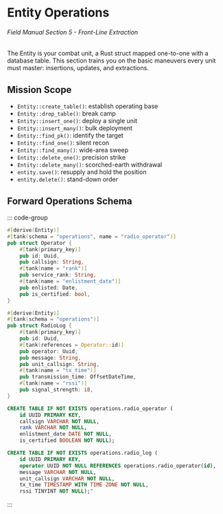 # Entity Operations
###### *Field Manual Section 5* - Front-Line Extraction
The Entity is your combat unit, a Rust struct mapped one-to-one with a database table. This section trains you on the basic maneuvers every unit must master: insertions, updates, and extractions.

## Mission Scope
* `Entity::create_table()`: establish operating base
* `Entity::drop_table()`: break camp
* `Entity::insert_one()`: deploy a single unit
* `Entity::insert_many()`: bulk deployment
* `Entity::find_pk()`: identify the target
* `Entity::find_one()`: silent recon
* `Entity::find_many()`: wide-area sweep
* `Entity::delete_one()`: precision strike
* `Entity::delete_many()`: scorched-earth withdrawal
* `entity.save()`: resupply and hold the position
* `entity.delete()`: stand-down order

## Forward Operations Schema
::: code-group
```rust [Rust]
#[derive(Entity)]
#[tank(schema = "operations", name = "radio_operator")]
pub struct Operator {
    #[tank(primary_key)]
    pub id: Uuid,
    pub callsign: String,
    #[tank(name = "rank")]
    pub service_rank: String,
    #[tank(name = "enlistment_date")]
    pub enlisted: Date,
    pub is_certified: bool,
}

#[derive(Entity)]
#[tank(schema = "operations")]
pub struct RadioLog {
    #[tank(primary_key)]
    pub id: Uuid,
    #[tank(references = Operator::id)]
    pub operator: Uuid,
    pub message: String,
    pub unit_callsign: String,
    #[tank(name = "tx_time")]
    pub transmission_time: OffsetDateTime,
    #[tank(name = "rssi")]
    pub signal_strength: i8,
}
```
```sql [SQL]
CREATE TABLE IF NOT EXISTS operations.radio_operator (
    id UUID PRIMARY KEY,
    callsign VARCHAR NOT NULL,
    rank VARCHAR NOT NULL,
    enlistment_date DATE NOT NULL,
    is_certified BOOLEAN NOT NULL);

CREATE TABLE IF NOT EXISTS operations.radio_log (
    id UUID PRIMARY KEY,
    operator UUID NOT NULL REFERENCES operations.radio_operator(id),
    message VARCHAR NOT NULL,
    unit_callsign VARCHAR NOT NULL,
    tx_time TIMESTAMP WITH TIME ZONE NOT NULL,
    rssi TINYINT NOT NULL);"
```
:::
